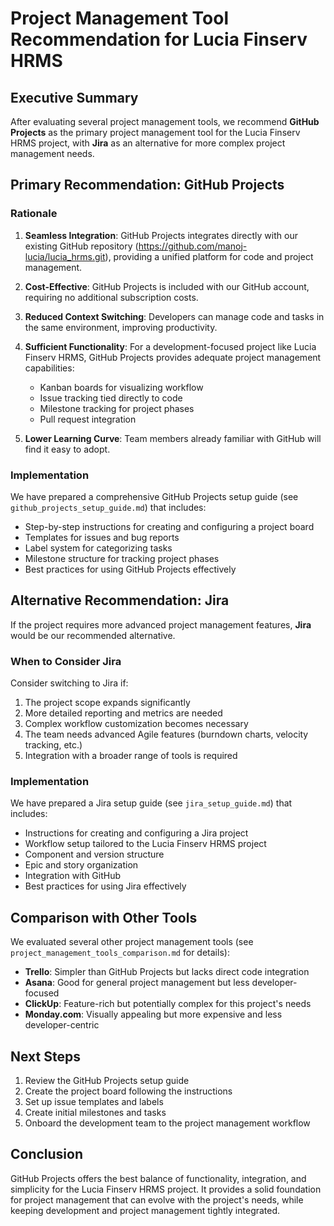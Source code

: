 # Project Management Tool Recommendation for Lucia Finserv HRMS

## Executive Summary

After evaluating several project management tools, we recommend **GitHub Projects** as the primary project management tool for the Lucia Finserv HRMS project, with **Jira** as an alternative for more complex project management needs.

## Primary Recommendation: GitHub Projects

### Rationale

1. **Seamless Integration**: GitHub Projects integrates directly with our existing GitHub repository (https://github.com/manoj-lucia/lucia_hrms.git), providing a unified platform for code and project management.

2. **Cost-Effective**: GitHub Projects is included with our GitHub account, requiring no additional subscription costs.

3. **Reduced Context Switching**: Developers can manage code and tasks in the same environment, improving productivity.

4. **Sufficient Functionality**: For a development-focused project like Lucia Finserv HRMS, GitHub Projects provides adequate project management capabilities:
   - Kanban boards for visualizing workflow
   - Issue tracking tied directly to code
   - Milestone tracking for project phases
   - Pull request integration

5. **Lower Learning Curve**: Team members already familiar with GitHub will find it easy to adopt.

### Implementation

We have prepared a comprehensive GitHub Projects setup guide (see `github_projects_setup_guide.md`) that includes:

- Step-by-step instructions for creating and configuring a project board
- Templates for issues and bug reports
- Label system for categorizing tasks
- Milestone structure for tracking project phases
- Best practices for using GitHub Projects effectively

## Alternative Recommendation: Jira

If the project requires more advanced project management features, **Jira** would be our recommended alternative.

### When to Consider Jira

Consider switching to Jira if:

1. The project scope expands significantly
2. More detailed reporting and metrics are needed
3. Complex workflow customization becomes necessary
4. The team needs advanced Agile features (burndown charts, velocity tracking, etc.)
5. Integration with a broader range of tools is required

### Implementation

We have prepared a Jira setup guide (see `jira_setup_guide.md`) that includes:

- Instructions for creating and configuring a Jira project
- Workflow setup tailored to the Lucia Finserv HRMS project
- Component and version structure
- Epic and story organization
- Integration with GitHub
- Best practices for using Jira effectively

## Comparison with Other Tools

We evaluated several other project management tools (see `project_management_tools_comparison.md` for details):

- **Trello**: Simpler than GitHub Projects but lacks direct code integration
- **Asana**: Good for general project management but less developer-focused
- **ClickUp**: Feature-rich but potentially complex for this project's needs
- **Monday.com**: Visually appealing but more expensive and less developer-centric

## Next Steps

1. Review the GitHub Projects setup guide
2. Create the project board following the instructions
3. Set up issue templates and labels
4. Create initial milestones and tasks
5. Onboard the development team to the project management workflow

## Conclusion

GitHub Projects offers the best balance of functionality, integration, and simplicity for the Lucia Finserv HRMS project. It provides a solid foundation for project management that can evolve with the project's needs, while keeping development and project management tightly integrated.
